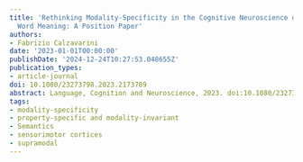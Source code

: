 ```yaml
---
title: 'Rethinking Modality-Specificity in the Cognitive Neuroscience of Concrete
  Word Meaning: A Position Paper'
authors:
- Fabrizio Calzavarini
date: '2023-01-01T00:00:00'
publishDate: '2024-12-24T10:27:53.048655Z'
publication_types:
- article-journal
doi: 10.1080/23273798.2023.2173789
abstract: Language, Cognition and Neuroscience, 2023. doi:10.1080/23273798.2023.2173789
tags:
- modality-specificity
- property-specific and modality-invariant
- Semantics
- sensorimotor cortices
- supramodal
---
```

